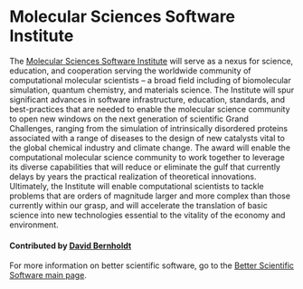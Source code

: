 # Molecular Sciences Software Institute

The [Molecular Sciences Software Institute](http://molssi.org/) will serve as a nexus for science, education, and cooperation serving the worldwide community of computational molecular scientists – a broad field including of biomolecular simulation, quantum chemistry, and materials science. The Institute will spur significant advances in software infrastructure, education, standards, and best-practices that are needed to enable the molecular science community to open new windows on the next generation of scientific Grand Challenges, ranging from the simulation of intrinsically disordered proteins associated with a range of diseases to the design of new catalysts vital to the global chemical industry and climate change. The award will enable the computational molecular science community to work together to leverage its diverse capabilities that will reduce or eliminate the gulf that currently delays by years the practical realization of theoretical innovations. Ultimately, the Institute will enable computational scientists to tackle problems that are orders of magnitude larger and more complex than those currently within our grasp, and will accelerate the translation of basic science into new technologies essential to the vitality of the economy and environment. 

<!---
     Their logo is too large to include at its native size.  Need to figure out how to resize it to something reasonable on the fly.
![alt text](http://molssi.org/wp-content/uploads/2017/04/MolSSI-Logo-2.jpg "MolSSI Logo")
--->

#### Contributed by [David Bernholdt](http://github.com/bernhold)

For more information on better scientific software, go to the [Better Scientific Software main page](http://betterscientificsoftware.info).

<!---
Publish: yes
Categories: Crosscutting Resources
Topics: Projects and organizations
Tags: Organizations
Level: 2
Prerequisites: WhatAreProjectsAndOrganizationsAddressingBetterScientificSw.md
Aggregate: none
--->
